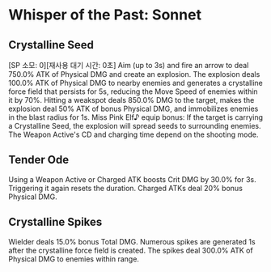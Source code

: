 # Whisper of the Past: Sonnet

## Crystalline Seed

[SP 소모: 0][재사용 대기 시간: 0초] Aim (up to 3s) and fire an arrow to deal 750.0% ATK of Physical DMG and create an explosion. The explosion deals 100.0% ATK of Physical DMG to nearby enemies and generates a crystalline force field that persists for 5s, reducing the Move Speed of enemies within it by 70%. Hitting a weakspot deals 850.0% DMG to the target, makes the explosion deal 50% ATK of bonus Physical DMG, and immobilizes enemies in the blast radius for 1s. Miss Pink Elf♪ equip bonus: If the target is carrying a Crystalline Seed, the explosion will spread seeds to surrounding enemies. The Weapon Active's CD and charging time depend on the shooting mode.

## Tender Ode

Using a Weapon Active or Charged ATK boosts Crit DMG by 30.0% for 3s. Triggering it again resets the duration. Charged ATKs deal 20% bonus Physical DMG.

## Crystalline Spikes

Wielder deals 15.0% bonus Total DMG. Numerous spikes are generated 1s after the crystalline force field is created. The spikes deal 300.0% ATK of Physical DMG to enemies within range.
